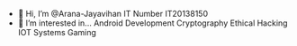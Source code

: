 - 👋 Hi, I’m @Arana-Jayavihan
     IT Number IT20138150
- 👀 I’m interested in...
    Android Development
    Cryptography
    Ethical Hacking
    IOT Systems
    Gaming


<!---
Arana-Jayavihan/Arana-Jayavihan is a ✨ special ✨ repository because its `README.md` (this file) appears on your GitHub profile.
You can click the Preview link to take a look at your changes.
--->
